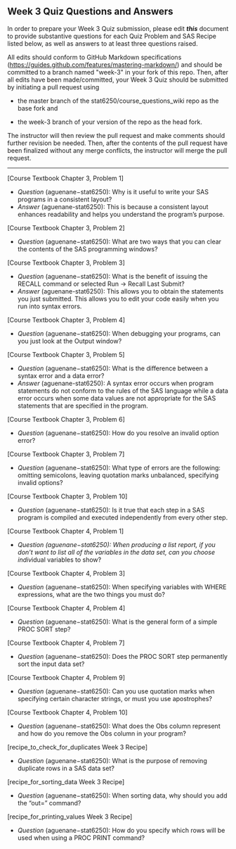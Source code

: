 
## Week 3 Quiz Questions and Answers

In order to prepare your Week 3 Quiz submission, please edit ***this*** document to provide substantive questions for each Quiz Problem and SAS Recipe listed below, as well as answers to at least three questions raised.

All edits should conform to GitHub Markdown specifications (https://guides.github.com/features/mastering-markdown/) and should be committed to a branch named "week-3" in your fork of this repo. Then, after all edits have been made/committed, your Week 3 Quiz should be submitted by initiating a pull request using

- the master branch of the stat6250/course_questions_wiki repo as the base fork and

- the week-3 branch of your version of the repo as the head fork.

The instructor will then review the pull request and make comments should further revision be needed. Then, after the contents of the pull request have been finalized without any merge conflicts, the instructor will merge the pull request.

********************************************************************************



 [Course Textbook Chapter 3, Problem 1]
 -	*Question* (aguenane−stat6250): Why is it useful to write your SAS programs in a consistent layout?
 - *Answer* (aguenane-stat6250): This is because a consistent layout enhances readability and helps you understand the program’s purpose.
  
  
  
  [Course Textbook Chapter 3, Problem 2]
 
 -	*Question* (aguenane−stat6250): What are two ways that you can clear the contents of the SAS programming windows?
  
  
  [Course Textbook Chapter 3, Problem 3]
 -	*Question* (aguenane−stat6250): What is the benefit of issuing the RECALL command or selected Run -> Recall Last Submit?
 - *Answer* (aguenane-stat6250): This allows you to obtain the statements you just submitted. This allows you to edit your code easily when you run into syntax errors.
  
  
   
  [Course Textbook Chapter 3, Problem 4]

 -	*Question* (aguenane−stat6250): When debugging your programs, can you just look at the Output window?
  
  
  [Course Textbook Chapter 3, Problem 5]
 -	*Question* (aguenane−stat6250): What is the difference between a syntax error and a data error?
 -	*Answer* (aguenane-stat6250): A syntax error occurs when program statements do not conform to the rules of the SAS language while a data error occurs when some data values are not appropriate for the SAS statements that are specified in the program.
  
  
  
  [Course Textbook Chapter 3, Problem 6]
 
 -	*Question* (aguenane−stat6250): How do you resolve an invalid option error?
  
  
  [Course Textbook Chapter 3, Problem 7]
  
 -	*Question* (aguenane−stat6250): What type of errors are the following: omitting semicolons, leaving quotation marks unbalanced, specifying invalid options?
  
  
  [Course Textbook Chapter 3, Problem 10]

 -	*Question* (aguenane−stat6250): Is it true that each step in a SAS program is compiled and executed independently from every other step.
  
  
  [Course Textbook Chapter 4, Problem 1]
 
 -	*Question (aguenane−stat6250): When producing a list report, if you don’t want to list all of the variables in the data set, can you choose indiv*idual variables to show?
  
  
  [Course Textbook Chapter 4, Problem 3]
 
 -	*Question* (aguenane−stat6250): When specifying variables with WHERE expressions, what are the two things you must do?
  
  
  [Course Textbook Chapter 4, Problem 4]
 
 -	*Question* (aguenane−stat6250): What is the general form of a simple PROC SORT step?
  
  
  [Course Textbook Chapter 4, Problem 7]
 
 -	*Question* (aguenane−stat6250): Does the PROC SORT step permanently sort the input data set?
  
  
  [Course Textbook Chapter 4, Problem 9]
 
 -	*Question* (aguenane−stat6250): Can you use quotation marks when specifying certain character strings, or must you use apostrophes?
  
  
  [Course Textbook Chapter 4, Problem 10]
 
 -	*Question* (aguenane−stat6250): What does the Obs column represent and how do you remove the Obs column in your program?
  
  
  [recipe_to_check_for_duplicates Week 3 Recipe]
 
 -	*Question* (aguenane−stat6250): What is the purpose of removing duplicate rows in a SAS data set?
  
  
  [recipe_for_sorting_data Week 3 Recipe]
 
 -	*Question* (aguenane−stat6250): When sorting data, why should you add the “out=” command?
  
  
  [recipe_for_printing_values Week 3 Recipe]
 
 -	*Question* (aguenane−stat6250): How do you specify which rows will be used when using a PROC PRINT command?
